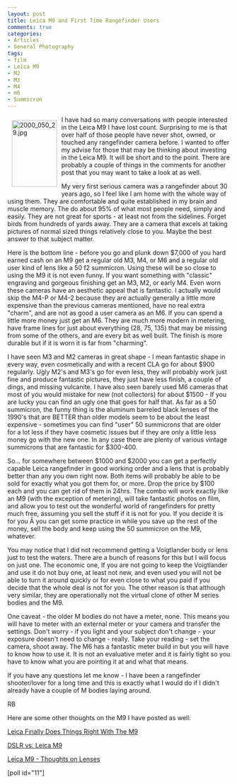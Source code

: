 ```yaml
---
layout: post
title: Leica M9 and First Time Rangefinder Users
comments: true
categories:
- Articles
- General Photography
tags:
- film
- Leica M9
- M2
- M3
- M4
- m6
- Summicron
---
```

<a rel="lightbox" href="/wp-content/uploads/2009/09/2000_050_29.jpg"><img title="2000_050_29.jpg" src="/wp-content/uploads/2009/09/.thumbs/.2000_050_29.jpg" border="0" alt="2000_050_29.jpg" hspace="10" vspace="10" width="102" height="150" align="left" /></a>I have had so many conversations with people interested in the Leica M9 I have lost count. Surprising to me is that over half of those people have never shot, owned, or touched any rangefinder camera before. I wanted to offer my advise for those that may be thinking about investing in the Leica M9. It will be short and to the point. There are probably a couple of things in the comments for another post that you may want to take a look at as well.

My very first serious camera was a rangefinder about 30 years ago, so I feel like I am home with the whole way of using them. They are comfortable and quite established in my brain and muscle memory. The do about 95% of what most people need, simply and easily. They are not great for sports - at least not from the sidelines. Forget birds from hundreds of yards away. They are a camera that excels at taking pictures of normal sized things relatively close to you. Maybe the best answer to that subject matter.

Here is the bottom line - before you go and plunk down $7,000 of you hard earned cash on an M9 get a regular old M3, M4, or M6 and a regular old user kind of lens like a 50 f2 summicron. Using these will be so close to using the M9 it is not even funny. If you want something with "classic" engraving and gorgeous finishing get an M3, M2, or early M4. Even worn these cameras have an aesthetic appeal that is fantastic. I actually would skip the M4-P or M4-2 because they are actually generally a little more expensive than the previous cameras mentioned, have no real extra "charm", and are not as good a user camera as an M6. If you can spend a little more money just get an M6. They are much more modern in metering, have frame lines for just about everything (28, 75, 135) that may be missing from some of the others, and are every bit as well built. The finish is more durable but if it is worn it is far from "charming".

I have seen M3 and M2 cameras in great shape - I mean fantastic shape in every way, even cosmetically and with a recent CLA go for about $900 regularly. Ugly M2's and M3's go for even less, they will probably work just fine and produce fantastic pictures, they just have less finish, a couple of dings, and missing vulcanite. I have also seen barely used M6 cameras that most of you would mistake for new (not collectors) for about $1500 - If you are lucky you can find an ugly one that goes for half that. As far as a 50 summicron, the funny thing is the aluminum barreled black lenses of the 1990's that are BETTER than older models seem to be about the least expensive - sometimes you can find "user" 50 summicrons that are older for a lot less if they have cosmetic issues but if they are only a little less money go with the new one. In any case there are plenty of various vintage summicrons that are fantastic for $300-400.

So... for somewhere between $1000 and $2000 you can get a perfectly capable Leica rangefinder in good working order and a lens that is probably better than any you own right now. Both items will probably be able to be sold for exactly what you got them for, or more. Drop the price by $100 each and you can get rid of them in 24hrs. The combo will work exactly like an M9 (with the exception of metering), will take fantastic photos on film, and allow you to test out the wonderful world of rangefinders for pretty much free, assuming you sell the stuff if it is not for you. If you decide it is for you Â you can get some practice in while you save up the rest of the money, sell the body and keep using the 50 summicron on the M9, whatever.

You may notice that I did not recommend getting a Voigtlander body or lens just to test the waters. There are a bunch of reasons for this but I will focus on just one. The economic one, If you are not going to keep the Voigtlander and use it do not buy one, at least not new, and even used you will not be able to turn it around quickly or for even close to what you paid if you decide that the whole deal is not for you. The other reason is that although very similar, they are operationally not the virtual clone of other M series bodies and the M9.

One caveat - the older M bodies do not have a meter, none. This means you will have to meter with an external meter or your camera and transfer the settings. Don't worry - if you light and your subject don't change - your exposure doesn't need to change - really. Take your reading - set the camera, shoot away. The M6 has a fantastic meter build in but you will have to know how to use it. It is not an evaluative meter and it is fairly tight so you have to know what you are pointing it at and what that means.

If you have any questions let me know - I have been a rangefinder shooter/lover for a long time and this is exactly what I would do if I didn't already have a couple of M bodies laying around.

RB

Here are some other thoughts on the M9 I have posted as well:

<a href="http://photo.rwboyer.com/2009/09/16/leica-finally-does-digital-right/">Leica Finally Does Things Right With The M9</a>

<a href="http://photo.rwboyer.com/2009/09/17/nikon-dslr-v-leica-m/">DSLR vs. Leica M9</a>

<a href="http://photo.rwboyer.com/2009/09/20/leica-m9-thoughts-on-lenses/">Leica M9 - Thoughts on Lenses</a>

[poll id="11"] 